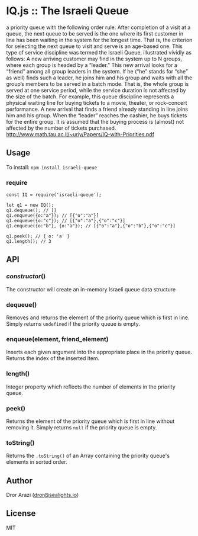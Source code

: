 # IQ.js :: The Israeli Queue 

a priority queue with the following order rule: After completion of a visit at a queue, the next
queue to be served is the one where its first customer in line has been
waiting in the system for the longest time. That is, the criterion for
selecting the next queue to visit and serve is an age-based one. This type of
service discipline was termed the Israeli Queue, illustrated vividly as follows:
A new arriving customer may find in the system up to N groups, where
each group is headed by a “leader.” This new arrival looks for a “friend”
among all group leaders in the system. If he (“he” stands for “she” as well)
finds such a leader, he joins him and his group and waits with all the
group’s members to be served in a batch mode. That is, the whole group is served at one service period, while the service duration is not affected
by the size of the batch. For example, this queue discipline represents a
physical waiting line for buying tickets to a movie, theater, or rock-concert
performance. A new arrival that finds a friend already standing in line joins
him and his group. When the “leader” reaches the cashier, he buys tickets
for the entire group. It is assumed that the buying process is (almost) not
affected by the number of tickets purchased.
<http://www.math.tau.ac.il/~uriy/Papers/IQ-with-Priorities.pdf>

## Usage

To install: `npm install israeli-queue` 

### require
    
    const IQ = require('israeli-queue');
    
    let q1 = new IQ();
    q1.dequeue(); // []
    q1.enqueue({o:"a"}); // [{"o":"a"}]
    q1.enqueue({o:"c"}); // [{"o":"a"},{"o":"c"}]
    q1.enqueue({o:"b"}, {o:"a"}); // [{"o":"a"},{"o":"b"},{"o":"c"}]
    
    q1.peek(); // { o: 'a' }
    q1.length(); // 3
    
## API

### *constructor*()

The constructor will create an in-memory Israeli queue data structure 

### dequeue()

Removes and returns the element of the priority queue which is first in line. Simply returns `undefined` if the priority queue is empty.

### enqueue(element, friend_element)

Inserts each given argument into the appropriate place in the priority queue. Returns the index of the inserted item.

### length()

Integer property which reflects the number of elements in the priority queue.

### peek()

Returns the element of the priority queue which is first in line without removing it. Simply returns `null` if the priority queue is empty.

### toString()

Returns the `.toString()` of an Array containing the priority queue's elements in sorted order. 

## Author

Dror Arazi (dror@sealights.io)

## License

MIT